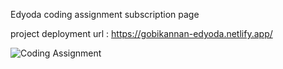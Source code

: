 Edyoda coding assignment subscription page

project deployment url : https://gobikannan-edyoda.netlify.app/

![Coding Assignment](https://github.com/gobikannans/edyoda/assets/113693850/6dfa3eba-5264-4126-809d-6ac4e11073eb)
